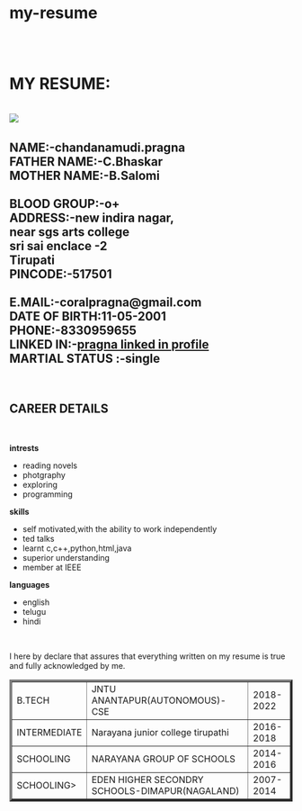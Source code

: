 # my-resume
<html>
<br></br>
<h1>MY RESUME:</h1>
<br><img src="pragna.html"/><pragna.c><br>
<h2><strong>NAME:-</strong>chandanamudi.pragna<br><strong>FATHER NAME:-C.Bhaskar</strong><br>MOTHER NAME:-B.Salomi<br>
<br>BLOOD GROUP:-o+<br>ADDRESS:-new indira nagar,<br>near sgs arts college<br>sri sai enclace -2<br>Tirupati<br>PINCODE:-517501<br>
<br>E.MAIL:-coralpragna@gmail.com<br>DATE OF BIRTH:11-05-2001<br>PHONE:-8330959655<br>LINKED IN:-<a href="https://www.linkedin.com/in/pragna-chandanamudi-684447191?lipi=urn%3Ali%3Apage%3Ad_flagship3_profile_view_base_contact_details%3BnZ6DaAkzSymWZuNbROmMEQ%3D%3D">pragna linked in profile</a>
<br>MARTIAL STATUS :-single <br></h2>
<br>
<h2>CAREER DETAILS</h2><br>
<table border="4">
<tr>
<td>B.TECH</td><td>JNTU ANANTAPUR(AUTONOMOUS)-CSE</td><td>2018-2022
</tr>
<tr>
<td>INTERMEDIATE</td><td>Narayana junior college tirupathi</td><td>2016-2018</td>
</tr>
<tr>
<td>SCHOOLING</td><td>NARAYANA GROUP OF SCHOOLS</td><td>2014-2016</td>
</tr>
<tr>
<td>SCHOOLING></td><td>EDEN HIGHER SECONDRY SCHOOLS-DIMAPUR(NAGALAND)</td><td>2007-2014</td>
</tr>



<p class="head"><strong>intrests</strong></p>
  <ul>
   <li>reading novels</li>
   <li>photgraphy</li>
   <li>exploring</li>
   <li>programming</li>
  </ul> 
<p class="head"><strong>skills</strong></p>
   <ul>
   <li>self motivated,with the ability to work independently</li>
   <li>ted talks</li>
   <li>learnt c,c++,python,html,java</li>
   <li>superior understanding</li>
   <li>member at IEEE</li>
   </ul>
<p class="head"><strong>languages</strong></p>
   <ul>
   <li>english</li>
   <li>telugu</li>
   <li>hindi</li>
   </ul>
<br>
<p>I here by declare that assures that everything written on my resume is true and fully acknowledged by me.<p>
 









</html>
